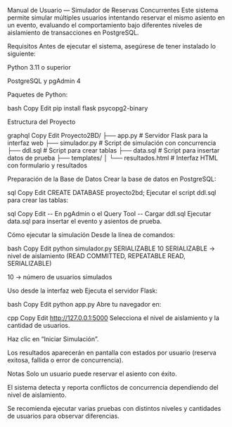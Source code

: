Manual de Usuario — Simulador de Reservas Concurrentes
Este sistema permite simular múltiples usuarios intentando reservar el mismo asiento en un evento, evaluando el comportamiento bajo diferentes niveles de aislamiento de transacciones en PostgreSQL.

Requisitos
Antes de ejecutar el sistema, asegúrese de tener instalado lo siguiente:

Python 3.11 o superior

PostgreSQL y pgAdmin 4

Paquetes de Python:

bash
Copy
Edit
pip install flask psycopg2-binary

Estructura del Proyecto

graphql
Copy
Edit
Proyecto2BD/
├── app.py               # Servidor Flask para la interfaz web
├── simulador.py         # Script de simulación con concurrencia
├── ddl.sql              # Script para crear tablas
├── data.sql             # Script para insertar datos de prueba
├── templates/
│   └── resultados.html  # Interfaz HTML con formulario y resultados

Preparación de la Base de Datos
Crear la base de datos en PostgreSQL:

sql
Copy
Edit
CREATE DATABASE proyecto2bd;
Ejecutar el script ddl.sql para crear las tablas:

sql
Copy
Edit
-- En pgAdmin o el Query Tool
-- Cargar ddl.sql
Ejecutar data.sql para insertar el evento y asientos de prueba.

Cómo ejecutar la simulación
Desde la línea de comandos:

bash
Copy
Edit
python simulador.py SERIALIZABLE 10
SERIALIZABLE → nivel de aislamiento (READ COMMITTED, REPEATABLE READ, SERIALIZABLE)

10 → número de usuarios simulados

Uso desde la interfaz web
Ejecuta el servidor Flask:

bash
Copy
Edit
python app.py
Abre tu navegador en:

cpp
Copy
Edit
http://127.0.0.1:5000
Selecciona el nivel de aislamiento y la cantidad de usuarios.

Haz clic en “Iniciar Simulación”.

Los resultados aparecerán en pantalla con estados por usuario (reserva exitosa, fallida o error de concurrencia).

Notas
Solo un usuario puede reservar el asiento con éxito.

El sistema detecta y reporta conflictos de concurrencia dependiendo del nivel de aislamiento.

Se recomienda ejecutar varias pruebas con distintos niveles y cantidades de usuarios para observar diferencias.

